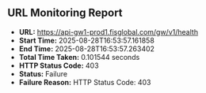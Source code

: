 ## URL Monitoring Report

- **URL:** https://api-gw1-prod1.fisglobal.com/gw/v1/health
- **Start Time:** 2025-08-28T16:53:57.161858
- **End Time:** 2025-08-28T16:53:57.263402
- **Total Time Taken:** 0.101544 seconds
- **HTTP Status Code:** 403
- **Status:** Failure
- **Failure Reason:** HTTP Status Code: 403
